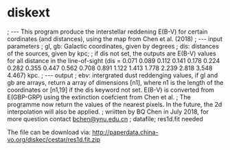 # diskext
; --- This program produce the interstellar reddening E(B-V) for certain cordinates (and distances), using the map from Chen et al. (2018)
; --- input parameters
; gl, gb: Galactic coordinates, given by degrees
; dis: distances of the sources, given by kpc;
;      if dis not set, the outputs are E(B-V) values for all distance in the line-of-sight (dis =      0.071     0.089     0.112     0.141     0.178     0.224     0.282     0.355     0.447     0.562     0.708     0.891     1.122     1.413     1.778     2.239     2.818     3.548     4.467) kpc.
; --- output 
; ebv: intergrated dust reddenging values, if gl and gb are arrays, return a array of dimensions [n1], where n1 is the length of the coordinates or [n1,19] if the dis keyword not set. E(B-V) is converted from E(GBP-GRP) using the extinction coefcient from Chen et al.
; The programme now return the values of the nearest pixels. In the future, the 2d interpolation will also be applied.
; wriitten by BQ Chen in July 2018, for more question contact bchen@ynu.edu.cn
; datafile; res1d.fit needed

The file can be download via:
http://paperdata.china-vo.org/diskec/cestar/res1d.fit.zip
